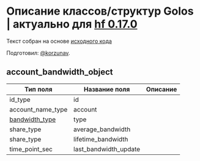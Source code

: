 # Описание классов/структур Golos | актуально для [hf 0.17.0](https://github.com/GolosChain/golos/releases/tag/v0.17.0)
Текст собран на основе [исходного кода](https://github.com/GolosChain/golos/tree/master/libraries/chain/include/golos/chain/account_object.hpp)

Подготовил: [@korzunav](https://golos.io/@korzunav).

## account_bandwidth_object


|Тип поля|Название поля|Описание|
|--------|-------------|--------|
|id_type|id||
|account_name_type|account||
|[bandwidth_type](bandwidth_type.md)|type||
|share_type|average_bandwidth||
|share_type|lifetime_bandwidth||
|time_point_sec|last_bandwidth_update||
